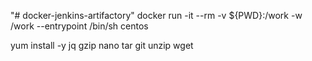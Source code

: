 "# docker-jenkins-artifactory" 
docker run -it --rm -v ${PWD}:/work -w /work --entrypoint /bin/sh centos

yum install -y jq gzip nano tar git unzip wget
